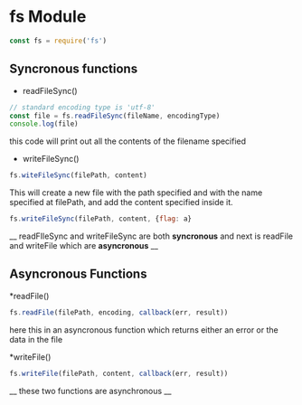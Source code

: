 # fs Module

```js
const fs = require('fs')
```

## Syncronous functions

* readFileSync()
```js
// standard encoding type is 'utf-8'
const file = fs.readFileSync(fileName, encodingType)
console.log(file)
```
this code will print out all the contents of the filename specified

* writeFileSync()
```js
fs.witeFileSync(filePath, content)
```

This will create a new file with the path specified and with the name specified at filePath, and add the content specified inside it.

```js
fs.writeFileSync(filePath, content, {flag: a}
```
__ readFIleSync and writeFileSync are both <b>syncronous</b> and next is readFile and writeFile which are <b>asyncronous</b> __

## Asyncronous Functions

*readFile()
```js
fs.readFile(filePath, encoding, callback(err, result))
```
here this in an asyncronous function which returns either an error or the data in the file

*writeFile()
```js
fs.writeFile(filePath, content, callback(err, result))
```

__ these two functions are asynchronous __
